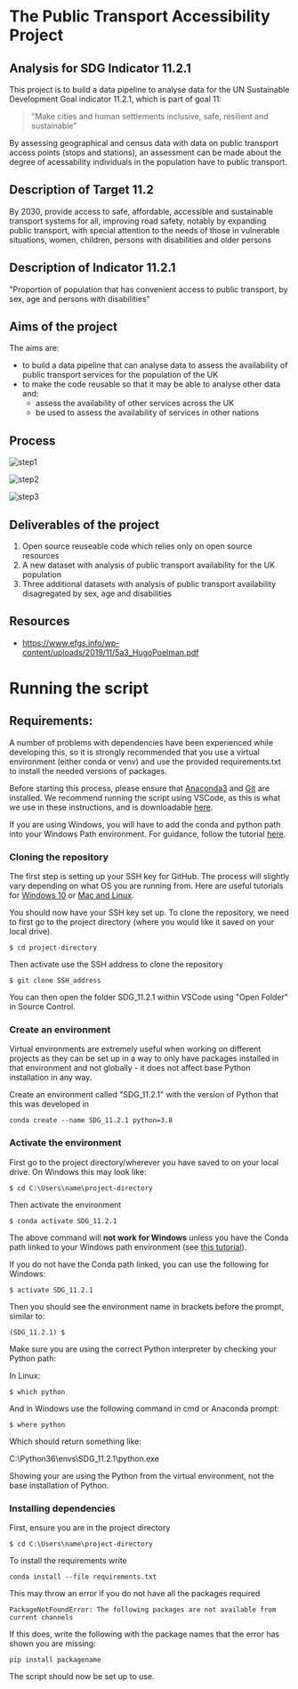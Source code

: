 # The Public Transport Accessibility Project 
## Analysis for SDG Indicator 11.2.1

This project is to build a data pipeline to analyse data for the UN Sustainable Development Goal indicator 11.2.1, which is part of goal 11:

> "Make cities and human settlements inclusive, safe, resilient and sustainable"

By assessing geographical and census data with data on public transport access points (stops and stations), an assessment can be made about the degree of acessability individuals in the population have to public transport. 


## Description of Target 11.2
By 2030, provide access to safe, affordable, accessible and sustainable transport systems for all, improving road safety, notably by expanding public transport, with special attention to the needs of those in vulnerable situations, women, children, persons with disabilities and older persons 


## Description of Indicator 11.2.1
"Proportion of population that has convenient access to public transport, by sex, age and persons with disabilities"


## Aims of the project

The aims are:

* to build a data pipeline that can analyse data to assess the availability of public transport services for the population of the UK
* to make the code reusable so that it may be able to analyse other data and:
    * assess the availability of other services across the UK
    * be used to assess the availability of services in other nations

## Process

![step1](https://github.com/james-westwood/SDG_11.2.1/raw/master/img_readme/11-2-1-process-step1.jpg)

![step2](https://github.com/james-westwood/SDG_11.2.1/raw/master/img_readme/11-2-1-process-step2.jpg)

![step3](https://github.com/james-westwood/SDG_11.2.1/raw/master/img_readme/11-2-1-process-step3.jpg)


## Deliverables of the project

1. Open source reuseable code which relies only on open source resources
2. A new dataset with analysis of public transport availability for the UK population
3. Three additional datasets with analysis of public transport availability disagregated by sex, age and disabilities

## Resources

- https://www.efgs.info/wp-content/uploads/2019/11/5a3_HugoPoelman.pdf

# Running the script

## Requirements: 

A number of problems with dependencies have been experienced while developing this, so it is strongly recommended that you use a virtual environment (either conda or venv) and use the provided requirements.txt to install the needed versions of packages.

Before starting this process, please ensure that [Anaconda3](https://docs.anaconda.com/anaconda/install/index.html) and [Git](https://git-scm.com/book/en/v2/Getting-Started-Installing-Git) are installed. We recommend running the script using VSCode, as this is what we use in these instructions, and is downloadable [here](https://code.visualstudio.com/download).

If you are using Windows, you will have to add the conda and python path into your Windows Path environment. For guidance, follow the tutorial [here](https://www.datacamp.com/community/tutorials/installing-anaconda-windows).

### Cloning the repository
The first step is setting up your SSH key for GitHub. The process will slightly vary depending on what OS you are running from. Here are useful tutorials for [Windows 10](https://medium.com/devops-with-valentine/2021-how-to-set-up-your-ssh-key-for-github-on-windows-10-afe6e729a3c0) or [Mac and Linux](https://www.atlassian.com/git/tutorials/git-ssh).

You should now have your SSH key set up. To clone the repository, we need to first go to the project directory (where you would like it saved on your local drive).

    $ cd project-directory
Then activate use the SSH address to clone the repository 

    $ git clone SSH_address

You can then open the folder SDG_11.2.1 within VSCode using "Open Folder" in Source Control.

### Create an environment 

Virtual environments are extremely useful when working on different projects as they can be set up in a way to only have packages installed in that environment and not globally - it does not affect base Python installation in any way.

Create an environment called "SDG_11.2.1" with the version of Python that this was developed in

    conda create --name SDG_11.2.1 python=3.8

### Activate the environment

First go to the project directory/wherever you have saved to on your local drive. On Windows this may look like:

    $ cd C:\Users\name\project-directory
    
Then activate the environment

    $ conda activate SDG_11.2.1

The above command will **not work for Windows** unless you have the Conda path linked to your Windows path environment (see [this tutorial](https://www.datacamp.com/community/tutorials/installing-anaconda-windows)).

If you do not have the Conda path linked, you can use the following for Windows:

    $ activate SDG_11.2.1


Then you should see the environment name in brackets before the prompt, similar to:

    (SDG_11.2.1) $

Make sure you are using the correct Python interpreter by checking your Python path:

In Linux:

    $ which python

And in Windows use the following command in cmd or Anaconda prompt:

    $ where python

Which should return something like:

C:\Python36\envs\SDG_11.2.1\python.exe

Showing your are using the Python from the virtual environment, not the base installation of Python.

### Installing dependencies
First, ensure you are in the project directory

    $ cd C:\Users\name\project-directory

To install the requirements write

    conda install --file requirements.txt

This may throw an error if you do not have all the packages required

    PackageNotFoundError: The following packages are not available from current channels

If this does, write the following with the package names that the error has shown you are missing:

    pip install packagename

The script should now be set up to use.

